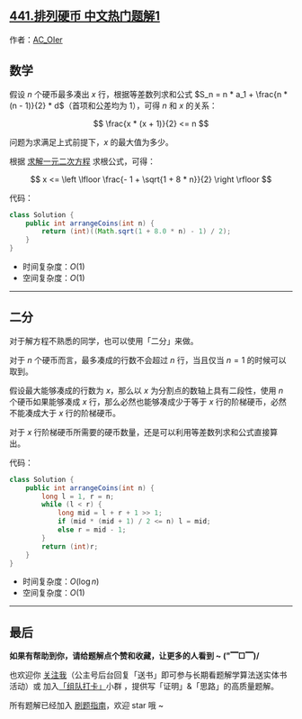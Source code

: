 ## [441.排列硬币 中文热门题解1](https://leetcode.cn/problems/arranging-coins/solutions/100000/gong-shui-san-xie-yi-ti-shuang-jie-shu-x-sv9o)

作者：[AC_OIer](https://leetcode.cn/u/AC_OIer)
## 数学

假设 $n$ 个硬币最多凑出 $x$ 行，根据等差数列求和公式 $S_n = n * a_1 + \frac{n * (n - 1)}{2} * d$（首项和公差均为 $1$），可得 $n$ 和 $x$ 的关系：

$$
\frac{x * (x + 1)}{2} <= n
$$

问题为求满足上式前提下，$x$ 的最大值为多少。

根据 [求解一元二次方程](https://baike.baidu.com/item/%E4%B8%80%E5%85%83%E4%BA%8C%E6%AC%A1%E6%96%B9%E7%A8%8B) 求根公式，可得：
 
$$
x <= \left \lfloor \frac{- 1 + \sqrt{1 + 8 * n}}{2} \right \rfloor
$$

代码：
```Java []
class Solution {
    public int arrangeCoins(int n) {
        return (int)((Math.sqrt(1 + 8.0 * n) - 1) / 2);
    }
}
```
* 时间复杂度：$O(1)$
* 空间复杂度：$O(1)$

---

## 二分

对于解方程不熟悉的同学，也可以使用「二分」来做。

对于 $n$ 个硬币而言，最多凑成的行数不会超过 $n$ 行，当且仅当 $n = 1$ 的时候可以取到。

假设最大能够凑成的行数为 $x$，那么以 $x$ 为分割点的数轴上具有二段性，使用 $n$ 个硬币如果能够凑成 $x$ 行，那么必然也能够凑成少于等于 $x$ 行的阶梯硬币，必然不能凑成大于 $x$ 行的阶梯硬币。

对于 $x$ 行阶梯硬币所需要的硬币数量，还是可以利用等差数列求和公式直接算出。

代码：
```Java []
class Solution {
    public int arrangeCoins(int n) {
        long l = 1, r = n;
        while (l < r) {
            long mid = l + r + 1 >> 1;
            if (mid * (mid + 1) / 2 <= n) l = mid;
            else r = mid - 1;
        }
        return (int)r;
    }
}
```
* 时间复杂度：$O(\log{n})$
* 空间复杂度：$O(1)$

---

## 最后

**如果有帮助到你，请给题解点个赞和收藏，让更多的人看到 ~ ("▔□▔)/**

也欢迎你 [关注我](https://oscimg.oschina.net/oscnet/up-19688dc1af05cf8bdea43b2a863038ab9e5.png)（公主号后台回复「送书」即可参与长期看题解学算法送实体书活动）或 加入[「组队打卡」](https://leetcode-cn.com/u/ac_oier/)小群 ，提供写「证明」&「思路」的高质量题解。

所有题解已经加入 [刷题指南](https://github.com/SharingSource/LogicStack-LeetCode/wiki)，欢迎 star 哦 ~ 